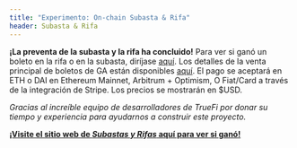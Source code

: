 ```yaml
---
title: "Experimento: On-chain Subasta & Rifa"
header: Subasta & Rifa
---
```

**¡La preventa de la subasta y la rifa ha concluido!** Para ver si ganó un boleto en la rifa o en la subasta, diríjase [aquí](https://raffle.devcon.org/). Los detalles de la venta principal de boletos de GA están disponibles [aquí](https://devcon.org/en/tickets/). El pago se aceptará en ETH o DAI en Ethereum Mainnet, Arbitrum + Optimism, O Fiat/Card a través de la integración de Stripe. Los precios se mostrarán en $USD.

*Gracias al increíble equipo de desarrolladores de TrueFi por donar su tiempo y experiencia para ayudarnos a construir este proyecto.*

**[¡Visite el sitio web de *Subastas y Rifas* aquí para ver si ganó!](https://raffle.devcon.org/)**